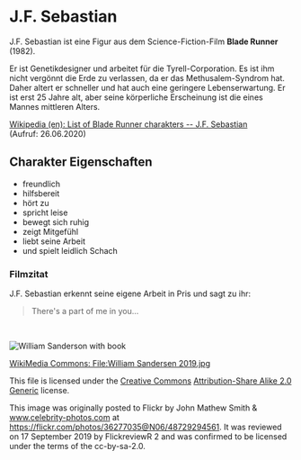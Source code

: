 # J.F. Sebastian

J.F. Sebastian ist eine Figur aus dem Science-Fiction-Film **Blade Runner** (1982).

Er ist Genetikdesigner und arbeitet für die Tyrell-Corporation.
Es ist ihm nicht vergönnt die Erde zu verlassen,
da er das Methusalem-Syndrom hat.
Daher altert er schneller und hat auch eine geringere Lebenserwartung.
Er ist erst 25 Jahre alt, aber seine körperliche Erscheinung
ist die eines Mannes mittleren Alters.

[Wikipedia (en): List of Blade Runner charakters -- J.F. Sebastian](https://en.wikipedia.org/wiki/List_of_Blade_Runner_characters#J.F._Sebastian)  
(Aufruf: 26.06.2020)

## Charakter Eigenschaften
* freundlich
* hilfsbereit
* hört zu
* spricht leise
* bewegt sich ruhig
* zeigt Mitgefühl
* liebt seine Arbeit
* und spielt leidlich Schach


### Filmzitat
J.F. Sebastian erkennt seine eigene Arbeit in Pris und sagt zu ihr:

> There's a part of me in you...


<p>&nbsp;</p>

<img src="https://upload.wikimedia.org/wikipedia/commons/thumb/c/ca/William_Sandersen_2019.jpg/408px-William_Sandersen_2019.jpg"
     title="William Sanderson with book"/>

[WikiMedia Commons: File:William Sandersen 2019.jpg](https://commons.wikimedia.org/wiki/File:William_Sandersen_2019.jpg)

This file is licensed under the
[Creative Commons](https://en.wikipedia.org/wiki/en:Creative_Commons) [Attribution-Share Alike 2.0 Generic](https://creativecommons.org/licenses/by-sa/2.0/deed.en) license.

This image was originally posted to Flickr by John Mathew Smith & www.celebrity-photos.com at https://flickr.com/photos/36277035@N06/48729294561. It was reviewed on 17 September 2019 by FlickreviewR 2 and was confirmed to be licensed under the terms of the cc-by-sa-2.0.
